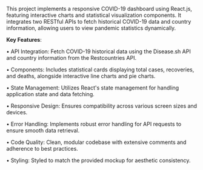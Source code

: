 This project implements a responsive COVID-19 dashboard using React.js, featuring interactive charts and statistical visualization components. It integrates two RESTful APIs to fetch historical COVID-19 data and country information, allowing users to view pandemic statistics dynamically.

**Key Features**:

• API Integration: Fetch COVID-19 historical data using the Disease.sh API and country information from the Restcountries API.

• Components: Includes statistical cards displaying total cases, recoveries, and deaths, alongside interactive line charts and pie charts.

• State Management: Utilizes React's state management for handling application state and data fetching.

• Responsive Design: Ensures compatibility across various screen sizes and devices.

• Error Handling: Implements robust error handling for API requests to ensure smooth data retrieval.

• Code Quality: Clean, modular codebase with extensive comments and adherence to best practices.

• Styling: Styled to match the provided mockup for aesthetic consistency.
